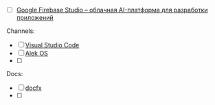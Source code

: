 - [ ] [Google Firebase Studio – облачная AI-платформа для разработки приложений](https://habr.com/ru/companies/selectel/articles/900196/)

Channels:
- [ ] [Visual Studio Code](https://www.youtube.com/@code/videos)
- [ ] [Alek OS](https://www.youtube.com/@AlekOS/videos)
- [ ] 

Docs:
- [ ] [docfx](https://dotnet.github.io/docfx/)
- [ ] 